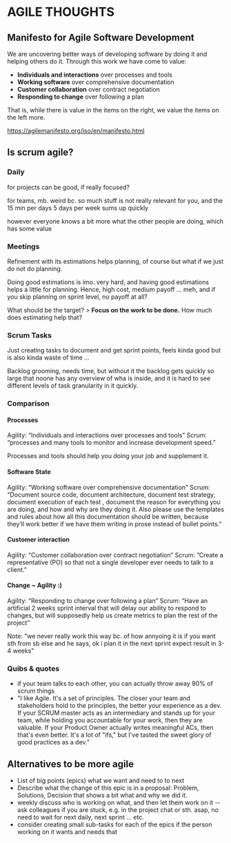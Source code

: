 # AGILE THOUGHTS

## Manifesto for Agile Software Development

We are uncovering better ways of developing
software by doing it and helping others do it.
Through this work we have come to value:

- **Individuals and interactions** over processes and tools
- **Working software** over comprehensive documentation
- **Customer collaboration** over contract negotiation
- **Responding to change** over following a plan

That is, while there is value in the items on
the right, we value the items on the left more.

https://agilemanifesto.org/iso/en/manifesto.html


## Is scrum agile?

### Daily
for projects can be good, if really focused?

for teams, mb. weird bc. so much stuff is not really relevant for you, and the
15 min per days 5 days per week sums up quickly

however everyone knows a bit more what the other people are doing, which has some value

### Meetings

Refinement with its estimations helps planning, of course but what if we just do not do planning.

Doing good estimations is imo. very hard, and having good estimations helps a little for planning.
Hence, high cost, medium payoff ... meh, and if you skip planning on sprint level,
no payoff at all?


What should be the target? > **Focus on the work to be done.**
How much does estimating help that?


### Scrum Tasks

Just creating tasks to document and get sprint points, feels kinda good but is also 
kinda waste of time ...

Backlog grooming, needs time, but without it the backlog gets quickly so large that noone has any overview of wha is inside,
and it is hard to see different levels of task granularity in it quickly.


### Comparison


#### Processes

Agility: “Individuals and interactions over processes and tools”
Scrum: “processes and many tools to monitor and increase development speed.”

Processes and tools should help you doing your job and supplement it.


#### Software State

Agility: “Working software over comprehensive documentation”
Scrum: “Document source code, document architecture, document test strategy, document execution of each test
, document the reason for everything you are doing, and how and why are they doing it.
Also please use the templates and rules about how all this documentation should be written,
because they’ll work better if we have them writing in prose instead of bullet points.”


#### Customer interaction

Agility: “Customer collaboration over contract negotiation”
Scrum: ”Create a representative (PO) so that not a single developer ever needs to talk to a client.”


#### Change ~ Agility :)

Agility: “Responding to change over following a plan”
Scrum: “Have an artificial 2 weeks sprint interval that will delay our ability to respond to changes,
but will supposedly help us create metrics to plan the rest of the project”

Note: "we never really work this way bc. of how annyoing it is if you want sth from sb else and he says, ok i plan it in the next sprint
expect result in 3-4 weeks"


### Quibs & quotes

- if your team talks to each other, you can actually throw away 90% of scrum things
- "I like Agile. It's a set of principles. The closer your team and stakeholders hold to the principles, the better your experience as a dev. If your SCRUM master acts as an intermediary and stands up for your team, while holding you accountable for your work, then they are valuable. If your Product Owner actually writes meaningful ACs, then that's even better. It's a lot of "ifs," but I've tasted the sweet glory of good practices as a dev."

## Alternatives to be more agile

- List of big points (epics) what we want and need to to next
- Describe what the change of this epic is in a proposal: Problem, Solutions, Decision that shows a bit what and why we did it.
- weekly discuss who is working on what, and then let them work on it
-- ask colleagues if you are stuck, e.g. in the project chat or sth. asap, no need to wait for next daily, next sprint ... etc.
- consider creating small sub-tasks for each of the epics if the person working on it wants and needs that
